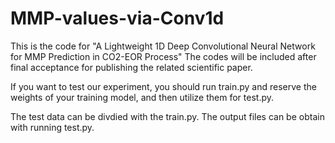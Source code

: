 # MMP-values-via-Conv1d

This is the code for "A Lightweight 1D Deep Convolutional Neural Network for MMP Prediction in CO2-EOR Process" The codes will be included after final acceptance for publishing the related scientific paper.


If you want to test our experiment, you should run train.py and reserve the weights of your training model, and then utilize them for test.py. 

The test data can be divdied with the train.py. The output files can be obtain with running test.py.
